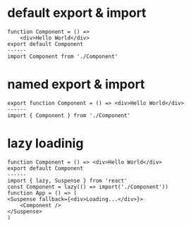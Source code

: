 # default export & import 
    function Component = () => 
        <div>Hello World</div>
    export default Component
    ------
    import Component from './Component'

# named export & import  
    export function Component = () => <div>Hello World</div>
    ------
    import { Component } from './Component'

# lazy loadinig 
    function Component = () => <div>Hello World</div>
    export default Component    
    ------
    import { lazy, Suspense } from 'react'
    const Component = lazy(() => import('./Component'))
    function App = () => (
    <Suspense fallback={<div>Loading...</div>}>
        <Component />
    </Suspense>
    )